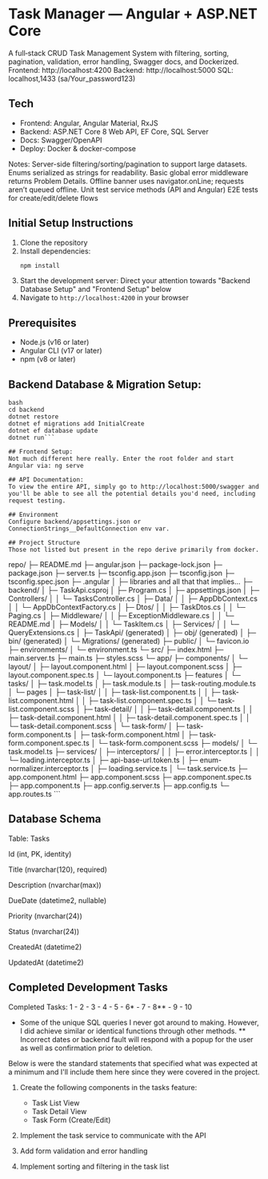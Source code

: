 # Task Manager — Angular + ASP.NET Core
A full‑stack CRUD Task Management System with filtering, sorting, pagination, validation, error handling, Swagger docs, and Dockerized. 
Frontend: http://localhost:4200
Backend: http://localhost:5000
SQL: localhost,1433 (sa/Your_password123)

## Tech
- Frontend: Angular, Angular Material, RxJS
- Backend: ASP.NET Core 8 Web API, EF Core, SQL Server
- Docs: Swagger/OpenAPI
- Deploy: Docker & docker-compose

Notes:
Server-side filtering/sorting/pagination to support large datasets.
Enums serialized as strings for readability.
Basic global error middleware returns Problem Details.
Offline banner uses navigator.onLine; requests aren’t queued offline.
Unit test service methods (API and Angular)
E2E tests for create/edit/delete flows

## Initial Setup Instructions
1. Clone the repository
2. Install dependencies:
   ```bash
   npm install
   ```
3. Start the development server:
      Direct your attention towards "Backend Database Setup" and "Frontend Setup" below
4. Navigate to `http://localhost:4200` in your browser

## Prerequisites
- Node.js (v16 or later)
- Angular CLI (v17 or later)
- npm (v8 or later)

## Backend Database & Migration Setup:
```
bash
cd backend
dotnet restore
dotnet ef migrations add InitialCreate
dotnet ef database update
dotnet run```

## Frontend Setup:
Not much different here really. Enter the root folder and start Angular via: ng serve

## API Documentation:
To view the entire API, simply go to http://localhost:5000/swagger and you'll be able to see all the potential details you'd need, including request testing.

## Environment
Configure backend/appsettings.json or ConnectionStrings__DefaultConnection env var.

## Project Structure
Those not listed but present in the repo derive primarily from docker.
```
repo/
├─ README.md
├─ angular.json
├─ package-lock.json
├─ package.json
├─ server.ts
├─ tsconfig.app.json
├─ tsconfig.json
├─ tsconfig.spec.json
├─ .angular
│  ├─ libraries and all that that implies...
├─ backend/
│  ├─ TaskApi.csproj
│  ├─ Program.cs
│  ├─ appsettings.json
│  ├─ Controllers/
│  │  └─ TasksController.cs
│  ├─ Data/
│  │  ├─ AppDbContext.cs
│  │  └─ AppDbContextFactory.cs
│  ├─ Dtos/
│  │  ├─ TaskDtos.cs
│  │  └─ Paging.cs
│  ├─ Middleware/
│  │  ├─ ExceptionMiddleware.cs
│  │  └─ README.md
│  ├─ Models/
│  │  └─ TaskItem.cs
│  ├─ Services/
│  │  └─ QueryExtensions.cs
│  ├─ TaskApi/ (generated)
│  ├─ obj/ (generated)
│  ├─ bin/ (generated)
│  └─ Migrations/ (generated)
├─ public/
│  └─ favicon.io
├─ environments/
│  └─ environment.ts
└─ src/
   ├─ index.html
   ├─ main.server.ts
   ├─ main.ts
   ├─ styles.scss
   └─ app/
      ├─ components/
      │  └─ layout/
      │     ├─ layout.component.html
      │     ├─ layout.component.scss
      │     ├─ layout.component.spec.ts
      │     └─ layout.component.ts
      ├─ features
      │  └─ tasks/
      │     ├─ task.model.ts
      │     ├─ task.module.ts
      │     ├─ task-routing.module.ts
      │     └─ pages
      │        ├─ task-list/
      │        │  ├─ task-list.component.ts
      │        │  ├─ task-list.component.html
      │        │  ├─ task-list.component.spec.ts
      │        │  └─ task-list.component.scss
      │        ├─ task-detail/
      │        │  ├─ task-detail.component.ts
      │        │  ├─ task-detail.component.html
      │        │  ├─ task-detail.component.spec.ts
      │        │  └─ task-detail.component.scss
      │        └─ task-form/
      │           ├─ task-form.component.ts
      │           ├─ task-form.component.html
      │           ├─ task-form.component.spec.ts
      │           └─ task-form.component.scss
      ├─ models/
      │  └─ task.model.ts
      ├─ services/
      │  ├─ interceptors/
      │  │  ├─ error.interceptor.ts
      │  │  └─ loading.interceptor.ts
      │  ├─ api-base-url.token.ts
      │  ├─ enum-normalizer.interceptor.ts
      │  ├─ loading.service.ts
      │  └─ task.service.ts
      ├─ app.component.html
      ├─ app.component.scss
      ├─ app.component.spec.ts
      ├─ app.component.ts
      ├─ app.config.server.ts
      ├─ app.config.ts
      └─ app.routes.ts
      ```


## Database Schema
Table: Tasks

Id (int, PK, identity)

Title (nvarchar(120), required)

Description (nvarchar(max))

DueDate (datetime2, nullable)

Priority (nvarchar(24))

Status (nvarchar(24))

CreatedAt (datetime2)

UpdatedAt (datetime2)


## Completed Development Tasks
Completed Tasks: 1 - 2 - 3 - 4 - 5 - 6* - 7 - 8** - 9 - 10
* Some of the unique SQL queries I never got around to making. However, I did achieve similar or identical functions through other methods.
** Incorrect dates or backend fault will respond with a popup for the user as well as confirmation prior to deletion.

Below is were the standard statements that specified what was expected at a minimum and I'll include them here since they were covered in the project.

1. Create the following components in the tasks feature:
   - Task List View
   - Task Detail View
   - Task Form (Create/Edit)

2. Implement the task service to communicate with the API

3. Add form validation and error handling

4. Implement sorting and filtering in the task list